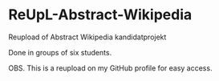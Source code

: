 # ReUpL-Abstract-Wikipedia
Reupload of Abstract Wikipedia kandidatprojekt

Done in groups of six students.

OBS. This is a reupload on my GitHub profile for easy access.
